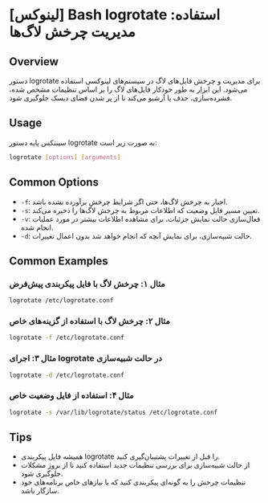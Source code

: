 # [لینوکس] Bash logrotate استفاده: مدیریت چرخش لاگ‌ها

## Overview
دستور logrotate برای مدیریت و چرخش فایل‌های لاگ در سیستم‌های لینوکسی استفاده می‌شود. این ابزار به طور خودکار فایل‌های لاگ را بر اساس تنظیمات مشخص شده، فشرده‌سازی، حذف یا آرشیو می‌کند تا از پر شدن فضای دیسک جلوگیری شود.

## Usage
سینتکس پایه دستور logrotate به صورت زیر است:

```bash
logrotate [options] [arguments]
```

## Common Options
- `-f`: اجبار به چرخش لاگ‌ها، حتی اگر شرایط چرخش برآورده نشده باشد.
- `-s`: تعیین مسیر فایل وضعیت که اطلاعات مربوط به چرخش لاگ‌ها را ذخیره می‌کند.
- `-v`: فعال‌سازی حالت نمایش جزئیات، برای مشاهده اطلاعات بیشتر در مورد عملیات انجام شده.
- `-d`: حالت شبیه‌سازی، برای نمایش آنچه که انجام خواهد شد بدون اعمال تغییرات.

## Common Examples
### مثال ۱: چرخش لاگ با فایل پیکربندی پیش‌فرض
```bash
logrotate /etc/logrotate.conf
```

### مثال ۲: چرخش لاگ با استفاده از گزینه‌های خاص
```bash
logrotate -f /etc/logrotate.conf
```

### مثال ۳: اجرای logrotate در حالت شبیه‌سازی
```bash
logrotate -d /etc/logrotate.conf
```

### مثال ۴: استفاده از فایل وضعیت خاص
```bash
logrotate -s /var/lib/logrotate/status /etc/logrotate.conf
```

## Tips
- همیشه فایل پیکربندی logrotate را قبل از تغییرات پشتیبان‌گیری کنید.
- از حالت شبیه‌سازی برای بررسی تنظیمات جدید استفاده کنید تا از بروز مشکلات جلوگیری شود.
- تنظیمات چرخش را به گونه‌ای پیکربندی کنید که با نیازهای خاص برنامه‌های خود سازگار باشد.